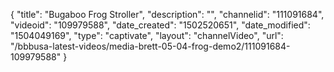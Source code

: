 {
    "title": "Bugaboo Frog Stroller",
    "description": "",
    "channelid": "111091684",
    "videoid": "109979588",
    "date_created": "1502520651",
    "date_modified": "1504049169",
    "type": "captivate",
    "layout": "channelVideo",
    "url": "\/bbbusa-latest-videos\/media-brett-05-04-frog-demo2\/111091684-109979588"
}